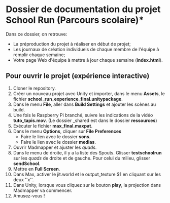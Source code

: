 # Dossier de documentation du projet School Run (Parcours scolaire)*

Dans ce dossier, on retrouve:

* La préproduction du projet à réaliser en début de projet;
* Les journaux de création individuels de chaque membre de l'équipe à remplir chaque semaine;
* Votre page Web d'équipe à mettre à jour chaque semaine (**index.html**).


## Pour ouvrir le projet (expérience interactive)
1. Cloner le repository. 
2. Créer un nouveau projet avec Unity et importer, dans le menu **Assets**, le fichier **school_run_experience_final.unitypackage**.
3. Dans le menu **File**, aller dans **Build Settings** et ajouter les scènes au build.
3. Une fois le Raspberry Pi branché, suivre les indications de la vidéo **tuto_tapis.mov**. (Le dossier _shared est dans le dossier **ressources**)
4. Exécuter le fichier **max_final.maxpat**.
5. Dans le menu **Options**, cliquer sur **File Preferences**
    * Faire le lien avec le dossier **sons**.
    * Faire le lien avec le dossier **medias**.
6. Ouvrir Madmapper et ajuster les *quads*. 
7. Dans le menu de droite, il y a la liste des Spouts. Glisser **testschoolrun** sur les *quads* de droite et de gauche. Pour celui du milieu, glisser **sendSchool**.
8. Mettre en **Full Screen**.
9. Dans Max, activer le jit.world et le output_texture $1 en cliquant sur les deux ''x''.
10. Dans Unity, lorsque vous cliquez sur le bouton **play**, la projection dans Madmapper va commencer.
12. Amusez-vous !